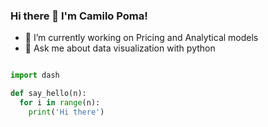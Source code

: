 ### Hi there 👋 I'm Camilo Poma!

- 🔭 I’m currently working on Pricing and Analytical models
- 💬 Ask me about data visualization with python


```python

import dash

def say_hello(n):
  for i in range(n):
    print('Hi there')
```


<!--
**CamiloPZ/CamiloPZ** is a ✨ _special_ ✨ repository because its `README.md` (this file) appears on your GitHub profile.

Here are some ideas to get you started:


- 🌱 I’m currently learning ...
- 👯 I’m looking to collaborate on ...
- 🤔 I’m looking for help with ...

- 📫 How to reach me: ...
- 😄 Pronouns: ...
- ⚡ Fun fact: ...
-->
